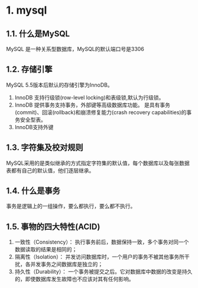 # 1. mysql

## 1.1. 什么是MySQL

MySQL 是一种关系型数据库，MySQL的默认端口号是3306

## 1.2. 存储引擎

MySQL 5.5版本后默认的存储引擎为InnoDB。

1. InnoDB 支持行级锁(row-level locking)和表级锁,默认为行级锁。
1. InnoDB 提供事务支持事务，外部键等高级数据库功能。 是具有事务(commit)、回滚(rollback)和崩溃修复能力(crash recovery capabilities)的事务安全型表。
1. InnoDB支持外键

## 1.3. 字符集及校对规则

MySQL采用的是类似继承的方式指定字符集的默认值，每个数据库以及每张数据表都有自己的默认值，他们逐层继承。

## 1.4. 什么是事务

事务是逻辑上的一组操作，要么都执行，要么都不执行。

## 1.5. 事物的四大特性(ACID)

1. 一致性（Consistency）： 执行事务前后，数据保持一致，多个事务对同一个数据读取的结果是相同的；
1. 隔离性（Isolation）： 并发访问数据库时，一个用户的事务不被其他事务所干扰，各并发事务之间数据库是独立的；
1. 持久性（Durability）： 一个事务被提交之后。它对数据库中数据的改变是持久的，即使数据库发生故障也不应该对其有任何影响。

